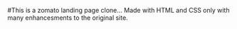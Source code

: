 #This is a zomato landing page clone...
Made with HTML and CSS only with many enhancesments to the original site.
